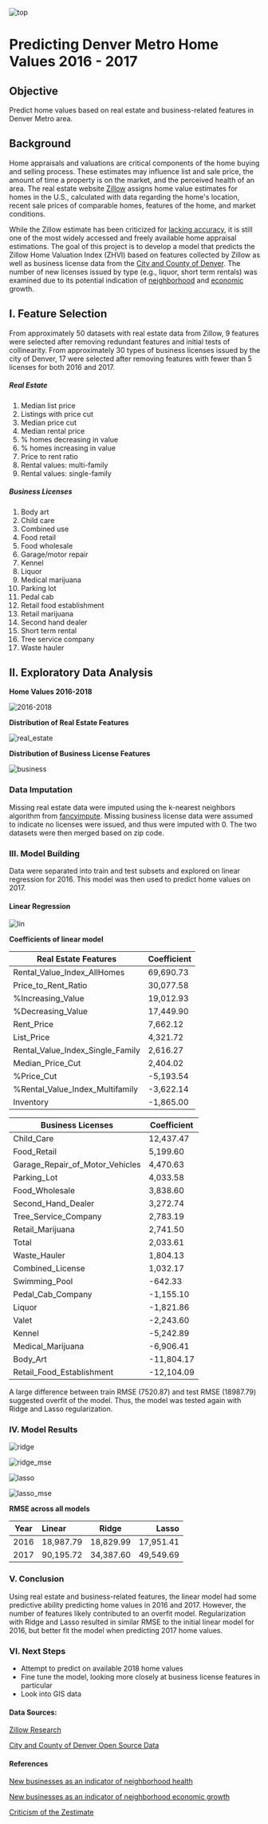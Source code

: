 ![top](http://leads.perfectstormnow.com/image/site/304/partner-588932c21a6f0.jpg)
# Predicting Denver Metro Home Values 2016 - 2017

## Objective
Predict home values based on real estate and business-related features in Denver Metro area.

## Background
Home appraisals and valuations are critical components of the home buying and selling process. These estimates may influence list and sale price, the amount of time a property is on the market, and the perceived health of an area. The real estate website [Zillow](https://www.zillow.com) assigns home value estimates for homes in the U.S., calculated with data regarding the home's location, recent sale prices of comparable homes, features of the home, and market conditions.

While the Zillow estimate has been criticized for [lacking accuracy](https://www.washingtonpost.com/news/where-we-live/wp/2014/06/10/how-accurate-is-zillows-zestimate-not-very-says-one-washington-area-agent/?noredirect=on&utm_term=.ac4b2039e5f1), it is still one of the most widely accessed and freely available home appraisal estimations. The goal of this project is to develop a model that predicts the Zillow Home Valuation Index (ZHVI) based on features collected by Zillow as well as business license data from the [City and County of Denver](https://www.denvergov.org/opendata/search?tag=business%20licenses). The number of new licenses issued by type (e.g., liquor, short term rentals) was examined due to its potential indication of [neighborhood]("https://www.stlouisfed.org/~/media/Files/PDFs/Community-Development/Research-Reports/NeighborhoodCharacteristics.pdf?la=en") and [economic]("https://www.citylab.com/life/2015/11/the-connection-between-vibrant-neighborhoods-and-economic-growth/417714/") growth.

## I. Feature Selection
From approximately 50 datasets with real estate data from Zillow, 9 features were selected after removing redundant features and initial tests of collinearity. From approximately 30 types of business licenses issued by the city of Denver, 17 were selected after removing features with fewer than 5 licenses for both 2016 and 2017.

##### Real Estate
1. Median list price
2. Listings with price cut
3. Median price cut
4. Median rental price
5. % homes decreasing in value
6. % homes increasing in value
7. Price to rent ratio
8. Rental values: multi-family
9. Rental values: single-family

##### Business Licenses
1. Body art
2. Child care
3. Combined use
4. Food retail
5. Food wholesale
6. Garage/motor repair
7. Kennel
8. Liquor
9. Medical marijuana
10. Parking lot
11. Pedal cab
12. Retail food establishment
13. Retail marijuana
14. Second hand dealer
15. Short term rental
16. Tree service company
17. Waste hauler

## II. Exploratory Data Analysis

**Home Values 2016-2018**

![2016-2018](https://github.com/michellesklee/analytic_capstone/blob/master/images/ZHVI2016-2018.png)

**Distribution of Real Estate Features**

![real_estate](https://github.com/michellesklee/analytic_capstone/blob/master/images/real_estate_hist.png)

**Distribution of Business License Features**

![business](https://github.com/michellesklee/analytic_capstone/blob/master/images/biz_hist.png)


### Data Imputation
Missing real estate data were imputed using the k-nearest neighbors algorithm from [fancyimpute](https://github.com/iskandr/fancyimpute).
Missing business license data were assumed to indicate no licenses were issued, and thus were imputed with 0.
The two datasets were then merged based on zip code.

### III. Model Building
Data were separated into train and test subsets and explored on linear regression for 2016. This model was then used to predict home values on 2017.

#### Linear Regression
![lin](https://github.com/michellesklee/analytic_capstone/blob/master/images/linear-models.png)

**Coefficients of linear model**

| Real Estate Features        | Coefficient |
 ------------- |--- |
| Rental_Value_Index_AllHomes    | 69,690.73
| Price_to_Rent_Ratio    | 30,077.58
| %Increasing_Value     | 19,012.93
| %Decreasing_Value     | 17,449.90
| Rent_Price     | 7,662.12
| List_Price     | 4,321.72
| Rental_Value_Index_Single_Family    | 2,616.27
| Median_Price_Cut    | 2,404.02
| %Price_Cut     | -5,193.54
| %Rental_Value_Index_Multifamily    | -3,622.14
| Inventory     | -1,865.00


| Business Licenses        | Coefficient |
 ------------- |--- |
| Child_Care     | 12,437.47
| Food_Retail    | 5,199.60
| Garage_Repair_of_Motor_Vehicles    | 4,470.63
| Parking_Lot    | 4,033.58
| Food_Wholesale     | 3,838.60
| Second_Hand_Dealer  | 3,272.74
| Tree_Service_Company |2,783.19
| Retail_Marijuana  | 2,741.50
|Total|2,033.61
| Waste_Hauler |1,804.13
| Combined_License    | 1,032.17
| Swimming_Pool| -642.33
| Pedal_Cab_Company   | -1,155.10
| Liquor    | -1,821.86
| Valet |-2,243.60
| Kennel     | -5,242.89
| Medical_Marijuana    | -6,906.41
| Body_Art     | -11,804.17
| Retail_Food_Establishment   | -12,104.09


A large difference between train RMSE (7520.87) and test RMSE (18987.79) suggested overfit of the model. Thus, the model was tested again with Ridge  and Lasso regularization.

### IV. Model Results

![ridge](https://github.com/michellesklee/analytic_capstone/blob/master/images/ridge-models.png)

![ridge_mse](https://github.com/michellesklee/analytic_capstone/blob/master/images/ridge_alphas.png)

![lasso](https://github.com/michellesklee/analytic_capstone/blob/master/images/lasso-models.png)

![lasso_mse](https://github.com/michellesklee/analytic_capstone/blob/master/images/lasso_alphas.png)

**RMSE across all models**

| Year        | Linear | Ridge           | Lasso  |
| ------------- |:---|:-------------:| -----:|
| 2016     | 18,987.79| 18,829.99 | 17,951.41 |
| 2017     | 90,195.72| 34,387.60      |   49,549.69 |


### V. Conclusion
Using real estate and business-related features, the linear model had some predictive ability predicting home values in 2016 and 2017. However, the number of features likely contributed to an overfit model. Regularization with Ridge and Lasso resulted in similar RMSE to the initial linear model for 2016, but better fit the model when predicting 2017 home values.



### VI. Next Steps
- Attempt to predict on available 2018 home values
- Fine tune the model, looking more closely at business license features in particular
- Look into GIS data


#### Data Sources:
[Zillow Research](https://www.zillow.com/research/data/)

[City and County of Denver Open Source Data](https://www.denvergov.org/opendata/)

#### References
[New businesses as an indicator of neighborhood health](https://www.stlouisfed.org/~/media/Files/PDFs/Community-Development/Research-Reports/NeighborhoodCharacteristics.pdf?la=en)

[New businesses as an indicator of neighborhood economic growth](https://www.citylab.com/life/2015/11/the-connection-between-vibrant-neighborhoods-and-economic-growth/417714/)

[Criticism of the Zestimate](https://www.washingtonpost.com/news/where-we-live/wp/2014/06/10/how-accurate-is-zillows-zestimate-not-very-says-one-washington-area-agent/?noredirect=on&utm_term=.ac4b2039e5f1)
